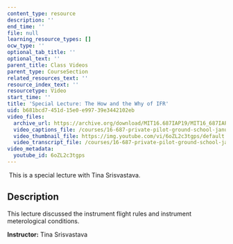 ```yaml
---
content_type: resource
description: ''
end_time: ''
file: null
learning_resource_types: []
ocw_type: ''
optional_tab_title: ''
optional_text: ''
parent_title: Class Videos
parent_type: CourseSection
related_resources_text: ''
resource_index_text: ''
resourcetype: Video
start_time: ''
title: 'Special Lecture: The How and the Why of IFR'
uid: b681bcd7-451d-15e0-e997-39e3442102eb
video_files:
  archive_url: https://archive.org/download/MIT16.687IAP19/MIT16_687IAP19_special-ifr_300k.mp4
  video_captions_file: /courses/16-687-private-pilot-ground-school-january-iap-2019/b020dce76784583faa9af74802780f78_6oZL2c3tgps.vtt
  video_thumbnail_file: https://img.youtube.com/vi/6oZL2c3tgps/default.jpg
  video_transcript_file: /courses/16-687-private-pilot-ground-school-january-iap-2019/31a7890829cb2e8ad4c6174f038d8674_6oZL2c3tgps.pdf
video_metadata:
  youtube_id: 6oZL2c3tgps
---
```


 This is a special lecture with Tina Srisvastava.

Description
-----------

This lecture discussed the instrument flight rules and instrument meterological conditions.

**Instructor:** Tina Srisvastava